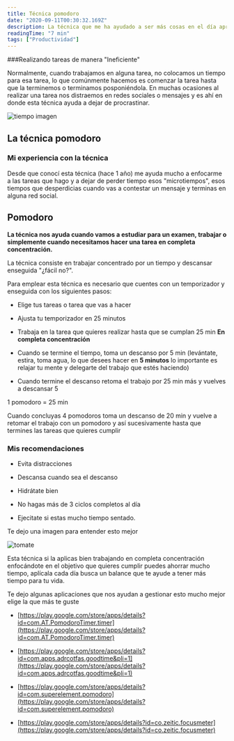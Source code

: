 ```yaml
---
title: Técnica pomodoro
date: "2020-09-11T00:30:32.169Z"
description: La técnica que me ha ayudado a ser más cosas en el día aprovechando el tiempo invertido de mejor forma, y a ser más productivo
readingTime: "7 min"
tags: ["Productividad"]
---
```


###Realizando tareas de manera "Ineficiente"

 Normalmente, cuando trabajamos en alguna tarea, no colocamos un tiempo para esa tarea, lo que comúnmente hacemos es comenzar la tarea hasta que la terminemos o terminamos posponiéndola. En muchas ocasiones al realizar una tarea nos distraemos en redes sociales o mensajes y es ahí en donde esta técnica ayuda a dejar de procrastinar.

![tiempo imagen](/pomodoro.jpg)

## La técnica pomodoro

### Mi experiencia con la técnica 

Desde que conocí esta técnica (hace 1 año) me ayuda mucho a enfocarme a las tareas que hago y a dejar de perder tiempo esos "microtiempos", esos tiempos que desperdicias cuando vas a contestar un mensaje y terminas en alguna red social.

## Pomodoro

**La técnica nos ayuda cuando vamos a estudiar para un examen, trabajar o simplemente cuando necesitamos hacer una tarea en completa concentración.**

La técnica consiste en trabajar concentrado por un tiempo y descansar enseguida "¿fácil no?".

Para emplear esta técnica es necesario que cuentes con un temporizador y enseguida con los siguientes pasos:

- Elige tus tareas o tarea que vas a hacer

- Ajusta tu temporizador en 25 minutos

- Trabaja en la tarea que quieres realizar hasta que se cumplan 25 min **En completa concentración**

- Cuando se termine el tiempo, toma un descanso por 5 min (levántate, estira, toma agua, lo que desees hacer en **5 minutos** lo importante es relajar tu mente y delegarte del trabajo que estés haciendo)

- Cuando termine el descanso retoma el trabajo por 25 min más y vuelves a descansar 5

1 pomodoro = 25 min

Cuando concluyas 4 pomodoros toma un descanso de 20 min y vuelve a retomar el trabajo con un pomodoro y así sucesivamente hasta que termines las tareas que quieres cumplir

### Mis recomendaciones

- Evita distracciones

- Descansa cuando sea el descanso

- Hidrátate bien 

- No hagas más de 3 ciclos completos al día 

- Ejecitate si estas mucho tiempo sentado.

Te dejo una imagen para entender esto mejor

![tomate](/TecnicaPomodoro.jpg)

Esta técnica si la aplicas bien trabajando en completa concentración enfocándote en el objetivo que quieres cumplir puedes ahorrar mucho tiempo, aplícala cada día busca un balance que te ayude a tener más tiempo para tu vida.

Te dejo algunas aplicaciones que nos ayudan a gestionar esto mucho mejor elige la que más te guste

- [https://play.google.com/store/apps/details?id=com.AT.PomodoroTimer.timer](https://play.google.com/store/apps/details?id=com.AT.PomodoroTimer.timer)  

- [https://play.google.com/store/apps/details?id=com.apps.adrcotfas.goodtime&pli=1](https://play.google.com/store/apps/details?id=com.apps.adrcotfas.goodtime&pli=1)

- [https://play.google.com/store/apps/details?id=com.superelement.pomodoro](https://play.google.com/store/apps/details?id=com.superelement.pomodoro)

- [https://play.google.com/store/apps/details?id=co.zeitic.focusmeter](https://play.google.com/store/apps/details?id=co.zeitic.focusmeter)